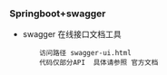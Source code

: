 ###  Springboot+swagger
   + swagger 在线接口文档工具 
        ````
            访问路径 swagger-ui.html
            代码仅部分API  具体请参照 官方文档
        ```` 